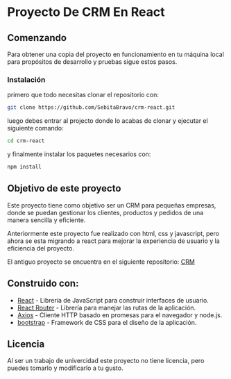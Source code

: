 # Proyecto De CRM En React

## Comenzando

Para obtener una copia del proyecto en funcionamiento en tu máquina local para propósitos de desarrollo y pruebas sigue estos pasos.

### Instalación

primero que todo necesitas clonar el repositorio con:

```bash
git clone https://github.com/SebitaBravo/crm-react.git
```

luego debes entrar al projecto donde lo acabas de clonar y ejecutar el siguiente comando:

```bash
cd crm-react
```

y finalmente instalar los paquetes necesarios con:

```bash
npm install
```

## Objetivo de este proyecto 

Este proyecto tiene como objetivo ser un CRM para pequeñas empresas, donde se puedan gestionar los clientes, productos y pedidos de una manera sencilla y eficiente.

Anteriormente este proyecto fue realizado con html, css y javascript, pero ahora se esta migrando a react para mejorar la experiencia de usuario y la eficiencia del proyecto.

El antiguo proyecto se encuentra en el siguiente repositorio: [CRM](https://github.com/SebitaBravo/crm-native)

## Construido con:

- [React](https://es.reactjs.org/) - Librería de JavaScript para construir interfaces de usuario.
- [React Router](https://reactrouter.com/) - Librería para manejar las rutas de la aplicación.
- [Axios](https://axios-http.com/) - Cliente HTTP basado en promesas para el navegador y node.js.
- [bootstrap](https://getbootstrap.com/) - Framework de CSS para el diseño de la aplicación.

## Licencia

Al ser un trabajo de univercidad este proyecto no tiene licencia, pero puedes tomarlo y modificarlo a tu gusto.